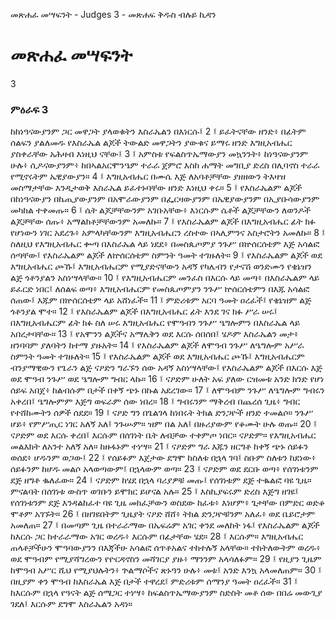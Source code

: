 ﻿
 መጽሐፈ መሣፍንት - Judges 3 - መጽሐፍ ቅዱስ ብሉይ ኪዳን
# መጽሐፈ መሣፍንት
3
### ምዕራፍ 3
ከከነዓናውያንም ጋር መዋጋት ያላወቁትን እስራኤልን በእነርሱ፤
2 ፤ ይፈትናቸው ዘንድ፥ በፊትም ሰልፍን ያልለመዱ የእስራኤል ልጆች ትውልድ መዋጋትን ያውቁና ይማሩ ዘንድ እግዚአብሔር ያስቀራቸው አሕዛብ እነዚህ ናቸው፤
3 ፤ አምስቱ የፍልስጥኤማውያን መኳንንት፥ ከነዓናውያንም ሁሉ፥ ሲዶናውያንም፥ ከበኣልአርሞንዔም ተራራ ጀምሮ እስከ ሐማት መግቢያ ድረስ በሊባኖስ ተራራ የሚኖሩትም ኤዊያውያን።
4 ፤ እግዚአብሔር በሙሴ እጅ ለአባቶቻቸው ያዘዘውን ትእዛዝ መስማታቸው እንዲታወቅ እስራኤል ይፈተኑባቸው ዘንድ እነዚህ ቀሩ።
5 ፤ የእስራኤልም ልጆች በከነዓናውያን በኬጢያውያንም በአሞራውያንም በፌርዛውያንም በኤዊያውያንም በኢያቡሳውያንም መካከል ተቀመጡ።
6 ፤ ሴት ልጆቻቸውንም አገቡአቸው፥ እነርሱም ሴቶች ልጆቻቸውን ለወንዶች ልጆቻቸው ሰጡ፥ አማልክቶቻቸውንም አመለኩ።
7 ፤ የእስራኤልም ልጆች በእግዚአብሔር ፊት ክፉ የሆነውን ነገር አደረጉ፥ አምላካቸውንም እግዚአብሔርን ረስተው በኣሊምንና አስታሮትን አመለኩ።
8 ፤ ስለዚህ የእግዚአብሔር ቍጣ በእስራኤል ላይ ነደደ፥ በመስጴጦምያ ንጉሥ በኵሰርሰቴም እጅ አሳልፎ ሰጣቸው፤ የእስራኤልም ልጆች ለኵሰርሰቴም ስምንት ዓመት ተገዙለት።
9 ፤ የእስራኤልም ልጆች ወደ እግዚአብሔር ጮኹ፤ እግዚአብሔርም የሚያድናቸውን አዳኝ የካሌብን የታናሽ ወንድሙን የቄኔዝን ልጅ ጎቶንያልን አስነሣላቸው።
10 ፤ የእግዚአብሔርም መንፈስ በእርሱ ላይ መጣ፥ በእስራኤልም ላይ ይፈርድ ነበር፤ ለሰልፍ ወጣ፥ እግዚአብሔርም የመስጴጦምያን ንጉሥ ኵሰርሰቴምን በእጁ አሳልፎ ሰጠው፤ እጁም በኵሰርሰቴም ላይ አሸነፈች።
11 ፤ ምድሪቱም አርባ ዓመት ዐረፈች፤ የቄኔዝም ልጅ ጎቶንያል ሞተ።
12 ፤ የእስራኤልም ልጆች በእግዚአብሔር ፊት እንደ ገና ክፉ ሥራ ሠሩ፤ በእግዚአብሔርም ፊት ክፉ ስለ ሠሩ እግዚአብሔር የሞዓብን ንጉሥ ዔግሎምን በእስራኤል ላይ አበረታባቸው።
13 ፤ የአሞንን ልጆችና አማሌቅን ወደ እርሱ ሰበሰበ፤ ሄዶም እስራኤልን መታ፥ ዘንባባም ያለባትን ከተማ ያዙአት።
14 ፤ የእስራኤልም ልጆች ለሞዓብ ንጉሥ ለዔግሎም አሥራ ስምንት ዓመት ተገዙለት።
15 ፤ የእስራኤልም ልጆች ወደ እግዚአብሔር ጮኹ፤ እግዚአብሔርም ብንያማዊውን የጌራን ልጅ ናዖድን ግራኙን ሰው አዳኝ አስነሣላቸው፤ የእስራኤልም ልጆች በእርሱ እጅ ወደ ሞዓብ ንጉሥ ወደ ዔግሎም ግብር ላኩ።
16 ፤ ናዖድም ሁለት አፍ ያለው ርዝመቱ አንድ ክንድ የሆነ ሰይፍ አበጀ፥ ከልብሱም በታች በቀኝ ጭኑ በኩል አደረገው።
17 ፤ ለሞዓብም ንጉሥ ለዔግሎም ግብሩን አቀረበ፤ ዔግሎምም እጅግ ወፍራም ሰው ነበረ።
18 ፤ ግብሩንም ማቅረብ በጨረሰ ጊዜ፥ ግብር የተሸከሙትን ሰዎች ሰደደ።
19 ፤ ናዖድ ግን በጌልገላ ከነበሩት ትክል ድንጋዮች ዘንድ ተመልሶ። ንጉሥ ሆይ፥ የምሥጢር ነገር አለኝ አለ፤ ንጉሡም። ዝም በል አለ፤ በዙሪያውም የቆሙት ሁሉ ወጡ።
20 ፤ ናዖድም ወደ እርሱ ቀረበ፤ እርሱም በሰገነት ቤት ለብቻው ተቀምጦ ነበር። ናዖድም። የእግዚአብሔር መልእክት ለአንተ አለኝ አለ። ከዙፋኑም ተነሣ።
21 ፤ ናዖድም ግራ እጁን ዘርግቶ ከቀኝ ጭኑ ሰይፉን ወሰደ፥ ሆዱንም ወጋው፤
22 ፤ የሰይፉም እጀታው ደግሞ ከስለቱ በኋላ ገባ፤ ስቡም ስለቱን ከደነው፥ ሰይፉንም ከሆዱ መልሶ አላወጣውም፤ በኋላውም ወጣ።
23 ፤ ናዖድም ወደ ደርቡ ወጣ፥ የሰገነቱንም ደጅ ዘግቶ ቈለፈው።
24 ፤ ናዖድም ከሄደ በኋላ ባሪያዎቹ መጡ፤ የሰገነቱም ደጅ ተቈልፎ ባዩ ጊዜ። ምናልባት በሰገነቱ ውስጥ ወገቡን ይሞክር ይሆናል አሉ።
25 ፤ እስኪያፍሩም ድረስ እጅግ ዘገዩ፤ የሰገነቱንም ደጅ እንዳልከፈተ ባዩ ጊዜ መክፈቻውን ወስደው ከፈቱ፥ እነሆም፥ ጌታቸው በምድር ወድቆ ሞቶም አገኙት።
26 ፤ በዘገዩበትም ጊዜያት ናዖድ ሸሸ፥ ትክል ድንጋዮቹንም አለፈ፥ ወደ ቤይሮታም አመለጠ።
27 ፤ በመጣም ጊዜ በተራራማው በኤፍሬም አገር ቀንደ መለከት ነፋ፤ የእስራኤልም ልጆች ከእርሱ ጋር ከተራራማው አገር ወረዱ፥ እርሱም በፊታቸው ሄደ።
28 ፤ እርሱም። እግዚአብሔር ጠላቶቻችሁን ሞዓባውያንን በእጃችሁ አሳልፎ ሰጥቶአልና ተከተሉኝ አላቸው። ተከትለውትም ወረዱ፥ ወደ ሞዓብም የሚያሻግረውን የዮርዳኖስን መሻገርያ ያዙ፥ ማንንም አላሳለፉም።
29 ፤ የዚያን ጊዜም ከሞዓብ አሥር ሺህ የሚያህሉትን፥ ጕልማሶችና ጽኑዓን ሁሉ፥ መቱ፤ አንድ እንኳ አላመለጠም።
30 ፤ በዚያም ቀን ሞዓብ ከእስራኤል እጅ በታች ተዋረደ፤ ምድሪቱም ሰማንያ ዓመት ዐረፈች።
31 ፤ ከእርሱም በኋላ የዓናት ልጅ ሰሜጋር ተነሣ፥ ከፍልስጥኤማውያንም ስድስት መቶ ሰው በበሬ መውጊያ ገደለ፤ እርሱም ደግሞ እስራኤልን አዳነ። 
